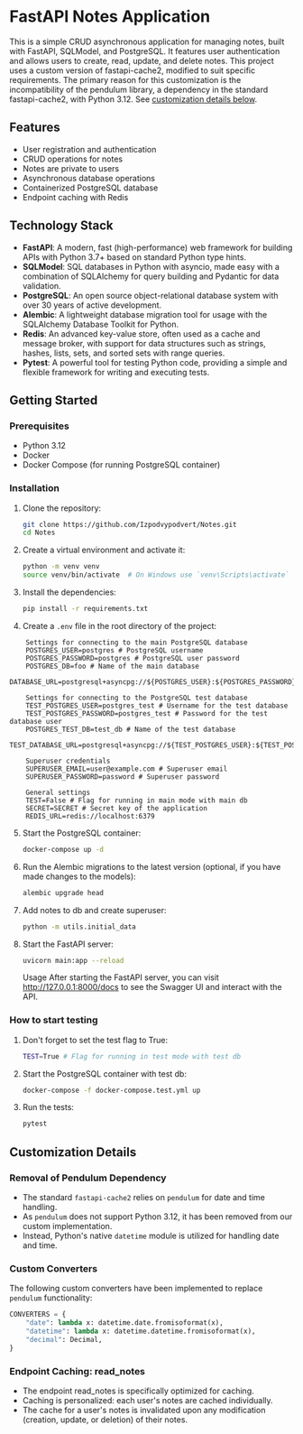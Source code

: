 # FastAPI Notes Application

This is a simple CRUD asynchronous application for managing notes, built with FastAPI, SQLModel, and PostgreSQL. It features user authentication and allows users to create, read, update, and delete notes.
This project uses a custom version of fastapi-cache2, modified to suit specific requirements. The primary reason for this customization is the incompatibility of the pendulum library, a dependency in the standard fastapi-cache2, with Python 3.12. See [customization details below](#customization-details).

## Features

-   User registration and authentication
-   CRUD operations for notes
-   Notes are private to users
-   Asynchronous database operations
-   Containerized PostgreSQL database
-   Endpoint caching with Redis

## Technology Stack

-   **FastAPI**: A modern, fast (high-performance) web framework for building APIs with Python 3.7+ based on standard Python type hints.
-   **SQLModel**: SQL databases in Python with asyncio, made easy with a combination of SQLAlchemy for query building and Pydantic for data validation.
-   **PostgreSQL**: An open source object-relational database system with over 30 years of active development.
-   **Alembic**: A lightweight database migration tool for usage with the SQLAlchemy Database Toolkit for Python.
-   **Redis**: An advanced key-value store, often used as a cache and message broker, with support for data structures such as strings, hashes, lists, sets, and sorted sets with range queries.
-   **Pytest**: A powerful tool for testing Python code, providing a simple and flexible framework for writing and executing tests.

## Getting Started

### Prerequisites

-   Python 3.12
-   Docker
-   Docker Compose (for running PostgreSQL container)

### Installation

1. Clone the repository:
    ```sh
    git clone https://github.com/Izpodvypodvert/Notes.git
    cd Notes
    ```
2. Create a virtual environment and activate it:
    ```sh
    python -m venv venv
    source venv/bin/activate  # On Windows use `venv\Scripts\activate`
    ```
3. Install the dependencies:
    ```sh
    pip install -r requirements.txt
    ```
4. Сreate a `.env` file in the root directory of the project:

```plaintext
    Settings for connecting to the main PostgreSQL database
    POSTGRES_USER=postgres # PostgreSQL username
    POSTGRES_PASSWORD=postgres # PostgreSQL user password
    POSTGRES_DB=foo # Name of the main database
    DATABASE_URL=postgresql+asyncpg://${POSTGRES_USER}:${POSTGRES_PASSWORD}@localhost:5432/${POSTGRES_DB}

    Settings for connecting to the PostgreSQL test database
    TEST_POSTGRES_USER=postgres_test # Username for the test database
    TEST_POSTGRES_PASSWORD=postgres_test # Password for the test database user
    POSTGRES_TEST_DB=test_db # Name of the test database
    TEST_DATABASE_URL=postgresql+asyncpg://${TEST_POSTGRES_USER}:${TEST_POSTGRES_PASSWORD}@localhost:5433/${POSTGRES_TEST_DB}

    Superuser credentials
    SUPERUSER_EMAIL=user@example.com # Superuser email
    SUPERUSER_PASSWORD=password # Superuser password

    General settings
    TEST=False # Flag for running in main mode with main db
    SECRET=SECRET # Secret key of the application
    REDIS_URL=redis://localhost:6379
```

5. Start the PostgreSQL container:
    ```sh
    docker-compose up -d
    ```
6. Run the Alembic migrations to the latest version (optional, if you have made changes to the models):
    ```sh
    alembic upgrade head
    ```
7. Add notes to db and create superuser:
    ```sh
    python -m utils.initial_data
    ```
8. Start the FastAPI server:
    ```sh
    uvicorn main:app --reload
    ```
    Usage
    After starting the FastAPI server, you can visit http://127.0.0.1:8000/docs to see the Swagger UI and interact with the API.

### How to start testing

1. Don't forget to set the test flag to True:
    ```sh
    TEST=True # Flag for running in test mode with test db
    ```
2. Start the PostgreSQL container with test db:
    ```sh
    docker-compose -f docker-compose.test.yml up
    ```
3. Run the tests:
    ```sh
    pytest
    ```

## Customization Details

### Removal of Pendulum Dependency

-   The standard `fastapi-cache2` relies on `pendulum` for date and time handling.
-   As `pendulum` does not support Python 3.12, it has been removed from our custom implementation.
-   Instead, Python's native `datetime` module is utilized for handling date and time.

### Custom Converters

The following custom converters have been implemented to replace `pendulum` functionality:

```python
CONVERTERS = {
    "date": lambda x: datetime.date.fromisoformat(x),
    "datetime": lambda x: datetime.datetime.fromisoformat(x),
    "decimal": Decimal,
}
```

### Endpoint Caching: read_notes

-   The endpoint read_notes is specifically optimized for caching.
-   Caching is personalized: each user's notes are cached individually.
-   The cache for a user's notes is invalidated upon any modification (creation, update, or deletion) of their notes.
